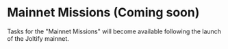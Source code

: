 # Mainnet Missions (Coming soon)

Tasks for the "Mainnet Missions" will become available following the launch of the Joltify mainnet.
